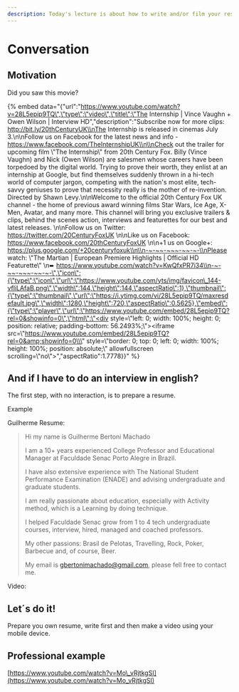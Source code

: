 ```yaml
---
description: Today's lecture is about how to write and/or film your resume.
---
```


# Conversation

## Motivation

Did you saw this movie?

{% embed data="{\"url\":\"https://www.youtube.com/watch?v=28L5epip9TQ\",\"type\":\"video\",\"title\":\"The Internship \| Vince Vaughn + Owen Wilson \| Interview HD\",\"description\":\"Subscribe now for more clips: http://bit.ly/20thCenturyUK\\nThe Internship is released in cinemas July 3.\\n\\nFollow us on Facebook for the latest news and info - https://www.facebook.com/TheInternshipUK\\n\\nCheck out the trailer for upcoming film \\\"The Internship\\\" from 20th Century Fox. Billy \(Vince Vaughn\) and Nick \(Owen Wilson\) are salesmen whose careers have been torpedoed by the digital world. Trying to prove their worth, they enlist at an internship at Google, but find themselves suddenly thrown in a hi-tech world of computer jargon, competing with the nation\'s most elite, tech-savvy geniuses to prove that necessity really is the mother of re-invention. Directed by Shawn Levy.\\n\\nWelcome to the official 20th Century Fox UK channel - the home of previous award winning films Star Wars, Ice Age, X-Men, Avatar,  and many more. This channel will bring you exclusive trailers & clips, behind the scenes action, interviews and featurettes for our best and latest releases. \\n\\nFollow us on Twitter: https://twitter.com/20CenturyFoxUK \\n\\nLike us on Facebook: https://www.facebook.com/20thCenturyFoxUK \\n\\n+1 us on Google+: https://plus.google.com/+20centuryfoxuk\\n\\n-~-~~-~~~-~~-~-\\nPlease watch: \\\"The Martian \| European Premiere Highlights \| Official HD Featurette\\\" \\n➨ https://www.youtube.com/watch?v=KwQfxPR7i34\\n-~-~~-~~~-~~-~-\",\"icon\":{\"type\":\"icon\",\"url\":\"https://www.youtube.com/yts/img/favicon\_144-vfliLAfaB.png\",\"width\":144,\"height\":144,\"aspectRatio\":1},\"thumbnail\":{\"type\":\"thumbnail\",\"url\":\"https://i.ytimg.com/vi/28L5epip9TQ/maxresdefault.jpg\",\"width\":1280,\"height\":720,\"aspectRatio\":0.5625},\"embed\":{\"type\":\"player\",\"url\":\"https://www.youtube.com/embed/28L5epip9TQ?rel=0&showinfo=0\",\"html\":\"<div style=\\\"left: 0; width: 100%; height: 0; position: relative; padding-bottom: 56.2493%;\\\"><iframe src=\\\"https://www.youtube.com/embed/28L5epip9TQ?rel=0&amp;showinfo=0\\\" style=\\\"border: 0; top: 0; left: 0; width: 100%; height: 100%; position: absolute;\\\" allowfullscreen scrolling=\\\"no\\\"></iframe></div>\",\"aspectRatio\":1.7778}}" %}

## And if I have to do an interview in english?

The first step, with no interaction, is to prepare a resume.

Example

Guilherme Resume:

> Hi my name is Guilherme Bertoni Machado
>
> I am a 10+ years experienced College Professor and Educational Manager at Faculdade Senac Porto Alegre in Brazil.
>
> I have also extensive experience with The National Student Performance Examination \(ENADE\) and advising undergraduate and graduate students.
>
> I am really passionate about education, especially with Activity method, which is a Learning by doing technique.
>
> I helped Faculdade Senac grow from 1 to 4 tech undergraduate courses, interview, hired, managed and coached professors.
>
> My other passions: Brasil de Pelotas, Travelling, Rock, Poker, Barbecue and, of course, Beer.
>
> My email is gbertonimachado@gmail.com, please fell free to contact me.

Video:

## Let´s do it!

Prepare you own resume, write first and then make a video using your mobile device.

## Professional example

[https://www.youtube.com/watch?v=Mo\_vRjtkgSI](https://www.youtube.com/watch?v=Mo_vRjtkgSI)

